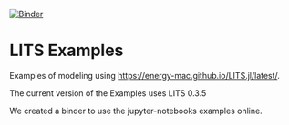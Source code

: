 [![Binder](https://mybinder.org/badge_logo.svg)](https://mybinder.org/v2/gh/Energy-MAC/LITS-Examples/master)

# LITS Examples
Examples of modeling using https://energy-mac.github.io/LITS.jl/latest/. 

The current version of the Examples uses LITS 0.3.5

We created a binder to use the jupyter-notebooks examples online.
